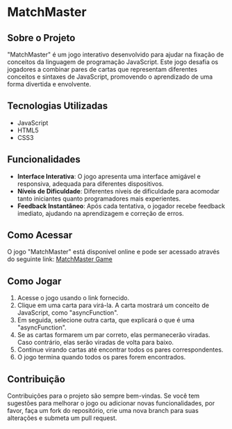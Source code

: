 # MatchMaster

## Sobre o Projeto

"MatchMaster" é um jogo interativo desenvolvido para ajudar na fixação de conceitos da linguagem de programação JavaScript. Este jogo desafia os jogadores a combinar pares de cartas que representam diferentes conceitos e sintaxes de JavaScript, promovendo o aprendizado de uma forma divertida e envolvente.

## Tecnologias Utilizadas

- JavaScript
- HTML5
- CSS3

## Funcionalidades

- **Interface Interativa**: O jogo apresenta uma interface amigável e responsiva, adequada para diferentes dispositivos.
- **Níveis de Dificuldade**: Diferentes níveis de dificuldade para acomodar tanto iniciantes quanto programadores mais experientes.
- **Feedback Instantâneo**: Após cada tentativa, o jogador recebe feedback imediato, ajudando na aprendizagem e correção de erros.

## Como Acessar

O jogo "MatchMaster" está disponível online e pode ser acessado através do seguinte link: [MatchMaster Game](http://MatchMaster.vercel.app)

## Como Jogar

1. Acesse o jogo usando o link fornecido.
2. Clique em uma carta para virá-la. A carta mostrará um conceito de JavaScript, como "asyncFunction".
3. Em seguida, selecione outra carta, que explicará o que é uma "asyncFunction".
4. Se as cartas formarem um par correto, elas permanecerão viradas. Caso contrário, elas serão viradas de volta para baixo.
5. Continue virando cartas até encontrar todos os pares correspondentes.
6. O jogo termina quando todos os pares forem encontrados.

## Contribuição

Contribuições para o projeto são sempre bem-vindas. Se você tem sugestões para melhorar o jogo ou adicionar novas funcionalidades, por favor, faça um fork do repositório, crie uma nova branch para suas alterações e submeta um pull request.
